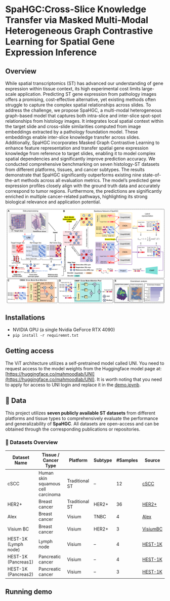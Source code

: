 # SpaHGC:Cross-Slice Knowledge Transfer via Masked Multi-Modal Heterogeneous Graph Contrastive Learning for Spatial Gene Expression Inference
## Overview
While spatial transcriptomics (ST) has advanced our understanding of gene expression within tissue context, its high experimental cost limits large-scale application. Predicting ST gene expression from pathology images offers a promising, cost-effective alternative, yet existing methods often struggle to capture the complex spatial relationships across slides. 
To address the challenge, we propose SpaHGC, a multi-modal heterogeneous graph-based model that captures both intra-slice and inter-slice spot-spot relationships from histology images. 
It integrates local spatial context within the target slide and cross-slide similarities computed from image embeddings extracted by a pathology foundation model. 
These embeddings enable inter-slice knowledge transfer across slides. Additionally, SpaHGC incorporates Masked Graph Contrastive Learning to enhance feature representation and transfer spatial gene expression knowledge from reference to target slides, enabling it to model complex spatial dependencies and significantly improve prediction accuracy.
We conducted comprehensive benchmarking on seven histology-ST datasets from different platforms, tissues, and cancer subtypes. The results demonstrate that SpaHGC significantly outperforms existing nine state-of-the-art methods across all evaluation metrics. The model’s predicted gene expression profiles closely align with the ground truth data and accurately correspond to tumor regions. Furthermore, the predictions are significantly enriched in multiple cancer-related pathways, highlighting its strong biological relevance and application potential.

![Overview.png](Overview.png)

## Installations
- NVIDIA GPU (a single Nvidia GeForce RTX 4090)
- `pip install -r requiremnt.txt`

## Getting access
The ViT architecture utilizes a self-pretrained model called UNI. You need to request access to the model weights from the Huggingface model page at:[https://huggingface.co/mahmoodlab/UNI](https://huggingface.co/mahmoodlab/UNI). It is worth noting that you need to apply for access to UNI login and replace it in the [demo.ipynb](demo.ipynb).

## 📁 Data
This project utilizes **seven publicly available ST datasets** from different platforms and tissue types to comprehensively evaluate the performance and generalizability of **SpaHGC**. All datasets are open-access and can be obtained through the corresponding publications or repositories.

### 🔬 Datasets Overview

| Dataset Name   | Tissue / Cancer Type                  | Platform       | Subtype     | #Samples | Source      |
|----------------|----------------------------------------|----------------|-------------|----------|-------------|
| cSCC           | Human skin squamous cell carcinoma     | Traditional ST | –           | 12       | [cSCC]([#](https://www.ncbi.nlm.nih.gov/geo/query/acc.cgi?acc=GSE144240))    |
| HER2+          | Breast cancer                          | Traditional ST | HER2+       | 36       | [HER2+]([#](https://github.com/almaan/her2st/))   |
| Alex           | Breast cancer                          | Visium         | TNBC        | 4        | [Alex]([#](https://doi.org/10.48610/4fb74a9))    |
| Visium BC      | Breast cancer                          | Visium         | HER2+       | 3        | [VisiumBC]([#](https://doi.org/10.48610/4fb74a9))|
| HEST-1K (Lymph node)   | Lymph node                             | Visium         | –           | 4        | [HEST-1K]([#](https://github.com/mahmoodlab/hest))  |
| HEST-1K (Pancreas1)      | Pancreatic cancer                      | Visium         | –           | 4        | [HEST-1K]([#](https://github.com/mahmoodlab/hest))  |
| HEST-1K (Pancreas2)      | Pancreatic cancer                      | Visium         | –           | 3        | [HEST-1K]([#](https://github.com/mahmoodlab/hest))  |


## Running demo




